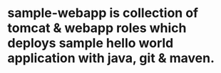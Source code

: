 # sample-webapp is collection of tomcat & webapp roles which deploys sample hello world application with java, git & maven.
